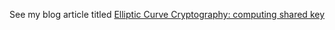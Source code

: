 See my blog article titled [Elliptic Curve Cryptography: computing shared key](http://blog.srinivasan.biz/software/elliptic-curve-cryptography-computing-shared-key)
